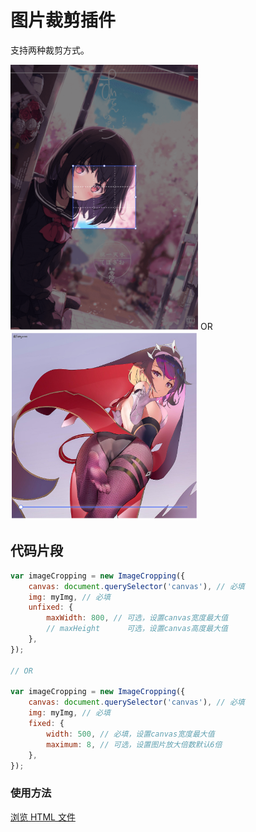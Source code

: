 # 图片裁剪插件

支持两种裁剪方式。

<img src="./readmeImg/picture1.png" width="300" />
<span> OR </sapn>
<img src="./readmeImg/picture2.png" width="300" />
<br/>

## 代码片段

```js
var imageCropping = new ImageCropping({
    canvas: document.querySelector('canvas'), // 必填
    img: myImg, // 必填
    unfixed: {
        maxWidth: 800, // 可选，设置canvas宽度最大值
        // maxHeight      可选，设置canvas高度最大值
    },
});

// OR

var imageCropping = new ImageCropping({
    canvas: document.querySelector('canvas'), // 必填
    img: myImg, // 必填
    fixed: {
        width: 500, // 必填，设置canvas宽度最大值
        maximum: 8, // 可选，设置图片放大倍数默认6倍
    },
});
```

### 使用方法

[浏览 HTML 文件](https://github.com/aloneqi/imageCropping/blob/master/index.html)
